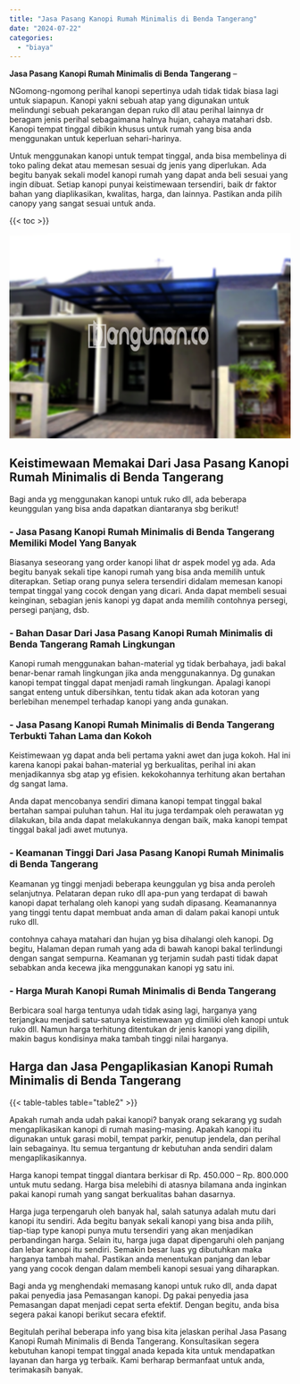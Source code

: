 ```yaml
---
title: "Jasa Pasang Kanopi Rumah Minimalis di Benda Tangerang"
date: "2024-07-22"
categories: 
  - "biaya"
---
```


**Jasa Pasang Kanopi Rumah Minimalis di Benda Tangerang** –

NGomong-ngomong perihal kanopi sepertinya udah tidak tidak biasa lagi untuk siapapun. Kanopi yakni sebuah atap yang digunakan untuk melindungi sebuah pekarangan depan ruko dll atau perihal lainnya dr beragam jenis perihal sebagaimana halnya hujan, cahaya matahari dsb. Kanopi tempat tinggal dibikin khusus untuk rumah yang bisa anda menggunakan untuk keperluan sehari-harinya.

Untuk menggunakan kanopi untuk tempat tinggal, anda bisa membelinya di toko paling dekat atau memesan sesuai dg jenis yang diperlukan. Ada begitu banyak sekali model kanopi rumah yang dapat anda beli sesuai yang ingin dibuat. Setiap kanopi punyai keistimewaan tersendiri, baik dr faktor bahan yang diaplikasikan, kwalitas, harga, dan lainnya. Pastikan anda pilih canopy yang sangat sesuai untuk anda.

{{< toc >}}

![Jasa Pasang Kanopi Rumah Minimalis di Benda Tangerang](/images/harga-kanopi-minimalis-57.png)

## Keistimewaan Memakai Dari Jasa Pasang Kanopi Rumah Minimalis di Benda Tangerang

Bagi anda yg menggunakan kanopi untuk ruko dll, ada beberapa keunggulan yang bisa anda dapatkan diantaranya sbg berikut!

### \- Jasa Pasang Kanopi Rumah Minimalis di Benda Tangerang Memiliki Model Yang Banyak

Biasanya seseorang yang order kanopi lihat dr aspek model yg ada. Ada begitu banyak sekali tipe kanopi rumah yang bisa anda memilih untuk diterapkan. Setiap orang punya selera tersendiri didalam memesan kanopi tempat tinggal yang cocok dengan yang dicari. Anda dapat membeli sesuai keinginan, sebagian jenis kanopi yg dapat anda memilih contohnya persegi, persegi panjang, dsb.

### \- Bahan Dasar Dari Jasa Pasang Kanopi Rumah Minimalis di Benda Tangerang Ramah Lingkungan

Kanopi rumah menggunakan bahan-material yg tidak berbahaya, jadi bakal benar-benar ramah lingkungan jika anda menggunakannya. Dg gunakan kanopi tempat tinggal dapat menjadi ramah lingkungan. Apalagi kanopi sangat enteng untuk dibersihkan, tentu tidak akan ada kotoran yang berlebihan menempel terhadap kanopi yang anda gunakan.

### \- Jasa Pasang Kanopi Rumah Minimalis di Benda Tangerang Terbukti Tahan Lama dan Kokoh

Keistimewaan yg dapat anda beli pertama yakni awet dan juga kokoh. Hal ini karena kanopi pakai bahan-material yg berkualitas, perihal ini akan menjadikannya sbg atap yg efisien. kekokohannya terhitung akan bertahan dg sangat lama.

Anda dapat mencobanya sendiri dimana kanopi tempat tinggal bakal bertahan sampai puluhan tahun. Hal itu juga terdampak oleh perawatan yg dilakukan, bila anda dapat melakukannya dengan baik, maka kanopi tempat tinggal bakal jadi awet mutunya.

### \- Keamanan Tinggi Dari Jasa Pasang Kanopi Rumah Minimalis di Benda Tangerang

Keamanan yg tinggi menjadi beberapa keunggulan yg bisa anda peroleh selanjutnya. Pelataran depan ruko dll apa-pun yang terdapat di bawah kanopi dapat terhalang oleh kanopi yang sudah dipasang. Keamanannya yang tinggi tentu dapat membuat anda aman di dalam pakai kanopi untuk ruko dll.

contohnya cahaya matahari dan hujan yg bisa dihalangi oleh kanopi. Dg begitu, Halaman depan rumah yang ada di bawah kanopi bakal terlindungi dengan sangat sempurna. Keamanan yg terjamin sudah pasti tidak dapat sebabkan anda kecewa jika menggunakan kanopi yg satu ini.

### \- Harga Murah Kanopi Rumah Minimalis di Benda Tangerang

Berbicara soal harga tentunya udah tidak asing lagi, harganya yang terjangkau menjadi satu-satunya keistimewaan yg dimiliki oleh kanopi untuk ruko dll. Namun harga terhitung ditentukan dr jenis kanopi yang dipilih, makin bagus kondisinya maka tambah tinggi nilai harganya.

## Harga dan Jasa Pengaplikasian Kanopi Rumah Minimalis di Benda Tangerang

{{< table-tables table="table2" >}}

Apakah rumah anda udah pakai kanopi? banyak orang sekarang yg sudah mengaplikasikan kanopi di rumah masing-masing. Apakah kanopi itu digunakan untuk garasi mobil, tempat parkir, penutup jendela, dan perihal lain sebagainya. Itu semua tergantung dr kebutuhan anda sendiri dalam mengaplikasikannya.

Harga kanopi tempat tinggal diantara berkisar di Rp. 450.000 – Rp. 800.000 untuk mutu sedang. Harga bisa melebihi di atasnya bilamana anda inginkan pakai kanopi rumah yang sangat berkualitas bahan dasarnya.

Harga juga terpengaruh oleh banyak hal, salah satunya adalah mutu dari kanopi itu sendiri. Ada begitu banyak sekali kanopi yang bisa anda pilih, tiap-tiap type kanopi punya mutu tersendiri yang akan menjadikan perbandingan harga. Selain itu, harga juga dapat dipengaruhi oleh panjang dan lebar kanopi itu sendiri. Semakin besar luas yg dibutuhkan maka harganya tambah mahal. Pastikan anda menentukan panjang dan lebar yang yang cocok dengan dalam membeli kanopi sesuai yang diharapkan.

Bagi anda yg menghendaki memasang kanopi untuk ruko dll, anda dapat pakai penyedia jasa Pemasangan kanopi. Dg pakai penyedia jasa Pemasangan dapat menjadi cepat serta efektif. Dengan begitu, anda bisa segera pakai kanopi berikut secara efektif.

Begitulah perihal beberapa info yang bisa kita jelaskan perihal Jasa Pasang Kanopi Rumah Minimalis di Benda Tangerang. Konsultasikan segera kebutuhan kanopi tempat tinggal anada kepada kita untuk mendapatkan layanan dan harga yg terbaik. Kami berharap bermanfaat untuk anda, terimakasih banyak.
